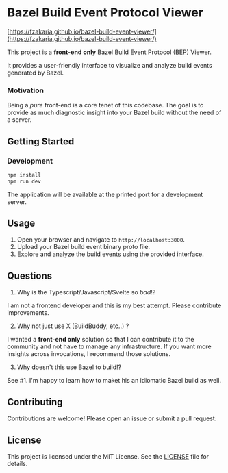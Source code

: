 # Bazel Build Event Protocol Viewer

[https://fzakaria.github.io/bazel-build-event-viewer/](https://fzakaria.github.io/bazel-build-event-viewer/)

This project is a **front-end only** Bazel Build Event Protocol ([BEP](https://bazel.build/remote/bep-glossary)) Viewer.

It provides a user-friendly interface to visualize and analyze build events generated by Bazel.

### Motivation

Being a _pure_ front-end is a core tenet of this codebase. The goal is to provide as much diagnostic insight into your Bazel build without the need of a server.

## Getting Started

### Development

```sh
npm install
npm run dev
```

The application will be available at the printed port for a development server.

## Usage

1. Open your browser and navigate to `http://localhost:3000`.
2. Upload your Bazel build event binary proto file.
3. Explore and analyze the build events using the provided interface.

## Questions

1. Why is the Typescript/Javascript/Svelte so _bad_!?

I am not a frontend developer and this is my best attempt. Please contribute improvements.

2. Why not just use X (BuildBuddy, etc..) ?

I wanted a **front-end only** solution so that I can contribute it to the community and not have to manage any infrastructure. If you want more insights across invocations, I recommend those solutions.

3. Why doesn't this use Bazel to build!?

See #1. I'm happy to learn how to maket his an idiomatic Bazel build as well.

## Contributing

Contributions are welcome! Please open an issue or submit a pull request.

## License

This project is licensed under the MIT License. See the [LICENSE](LICENSE) file for details.
